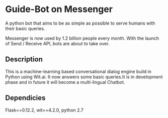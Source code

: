 # Guide-Bot on Messenger
  A python bot that aims to be as simple as possible to serve humans with their basic queries.
  
  Messenger is now used by 1.2 billion people every month. With the launch of Send / Receive API, bots are about to take over.
## Description
This is a machine-learning based conversational dialog engine build in Python using Wit.ai. It now answers some basic queries.It is in development phase and in future it will become a multi-lingual Chatbot.
## Dependicies
Flask==0.12.2, wit==4.2.0, python 2.7

